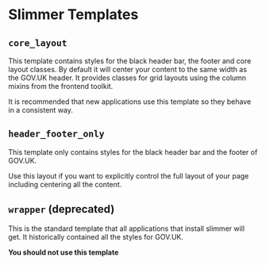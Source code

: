 # Slimmer Templates

## `core_layout`

This template contains styles for the black header bar, the footer and core
layout classes. By default it will center your content to the same width as the
GOV.UK header. It provides classes for grid layouts using the column mixins
from the frontend toolkit.

It is recommended that new applications use this template so they behave in a
consistent way.

## `header_footer_only`

This template only contains styles for the black header bar and the footer of
GOV.UK.

Use this layout if you want to explicitly control the full layout of your page
including centering all the content.

## `wrapper` (deprecated)

This is the standard template that all applications that install slimmer will
get. It historically contained all the styles for GOV.UK.

**You should not use this template**
